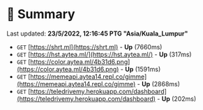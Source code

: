 # 📖 Summary
Last updated: **23/5/2022, 12:16:45 PTG "Asia/Kuala_Lumpur"**

- `GET` [https://shrt.ml](https://shrt.ml) - **Up** (7660ms)
- `GET` [https://hst.aytea.ml/](https://hst.aytea.ml/) - **Up** (317ms)
- `GET` [https://color.aytea.ml/4b31d6.png](https://color.aytea.ml/4b31d6.png) - **Up** (1591ms)
- `GET` [https://memeapi.aytea14.repl.co/gimme](https://memeapi.aytea14.repl.co/gimme) - **Up** (2868ms)
- `GET` [https://teledrivemy.herokuapp.com/dashboard](https://teledrivemy.herokuapp.com/dashboard) - **Up** (202ms)
